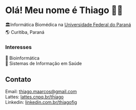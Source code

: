 # Olá! Meu nome é Thiago 👋🏾


🏛️Informática Biomédica na <a href="https://web.inf.ufpr.br/infobiomedica/"> Universidade Federal do Paraná </a> <br>
🌎 Curitiba, Paraná <br>

### Interesses

🧬 Bioinformática <br>
🧾 Sistemas de Informação em Saúde <br>


## Contato

Email:  thiago.maarcos@gmail.com <br>
Lattes:  <a href="http://lattes.cnpq.br/3364254476901774"> lattes.cnpq.br/thiago </a> <br>
Linkedin:  <a href="https://www.linkedin.com/in/thiagofig/"> linkedin.com.br/thiagofig </a> <br>

 <!--
**Thifigma/thifigma** is a ✨ _special_ ✨ repository because its `README.md` (this file) appears on your GitHub profile.

Here are some ideas to get you started:

- 🔭 I’m currently working on ...
- 🌱 I’m currently learning ...
- 👯 I’m looking to collaborate on ...
- 🤔 I’m looking for help with ...
- 💬 Ask me about ...
- 📫 How to reach me: ...
- 😄 Pronouns: ...
- ⚡ Fun fact: ...
-->

